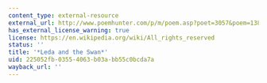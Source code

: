 ```yaml
---
content_type: external-resource
external_url: http://www.poemhunter.com/p/m/poem.asp?poet=3057&poem=13848
has_external_license_warning: true
license: https://en.wikipedia.org/wiki/All_rights_reserved
status: ''
title: '*Leda and the Swan*'
uid: 225052fb-0355-4063-b03a-bb55c0bcda7a
wayback_url: ''
---
```

